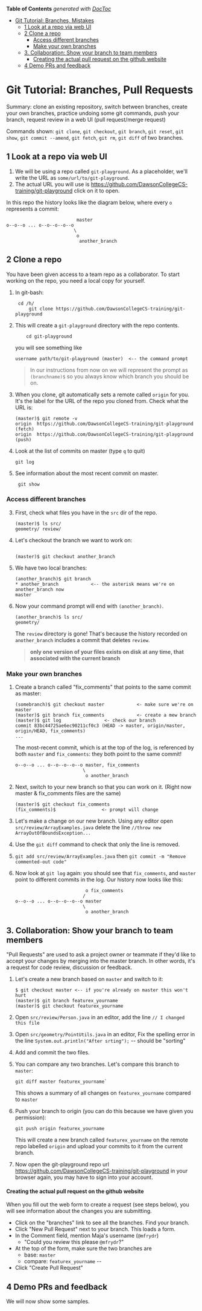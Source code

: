<!-- START doctoc generated TOC please keep comment here to allow auto update -->
<!-- DON'T EDIT THIS SECTION, INSTEAD RE-RUN doctoc TO UPDATE -->
**Table of Contents**  *generated with [DocToc](https://github.com/thlorenz/doctoc)*

- [Git Tutorial: Branches, Mistakes](#git-tutorial-branches-mistakes)
  - [1 Look at a repo via web UI](#1-look-at-a-repo-via-web-ui)
  - [2 Clone a repo](#2-clone-a-repo)
    - [Access different branches](#access-different-branches)
    - [Make your own branches](#make-your-own-branches)
  - [3. Collaboration: Show your branch to team members](#3-collaboration-show-your-branch-to-team-members)
      - [Creating the actual pull request on the github website](#creating-the-actual-pull-request-on-the-github-website)
  - [4 Demo PRs and feedback](#4-demo-prs-and-feedback)

<!-- END doctoc generated TOC please keep comment here to allow auto update -->

# Git Tutorial: Branches, Pull Requests

Summary: clone an existing repository, switch between branches, create your
own branches, practice undoing some git commands, push your branch, request review in a
web UI (pull request/merge request)

Commands shown: `git clone`, `git checkout`, `git branch`, `git reset`, `git show`, `git commit --amend`, `git fetch`, `git rm`, `git diff` of two branches.


## 1 Look at a repo via web UI

1.  We will be using a repo  called
    `git-playground`. As a placeholder, we'll write the URL
    as `some/url/to/git-playground`.  
2.  The actual URL you will use is https://github.com/DawsonCollegeCS-training/git-playground
	click on it to open.

In this repo the history looks like the diagram below, where every `o` represents a commit:

```
                          master
o--o--o ... o--o--o--o--o
                         \
                          o
                           another_branch
```


## 2 Clone a repo

You have been given access to a team repo as a collaborator.
To start working on the repo, you need a local copy for yourself.

1. In git-bash:

   ```{.bash}
	cd /h/
        git clone https://github.com/DawsonCollegeCS-training/git-playground
   ```

2.  This will create a `git-playground` directory with the
    repo contents.

    ```{.bash}
	    cd git-playground
    ```
    you will see something like

    ``` {.bash}
    username path/to/git-playground (master)  <-- the command prompt
    ```
    > In our instructions from now on we will represent the prompt
    > as `(branchname)$` so you always know which branch you should be on.

3.  When you clone, git automatically sets a remote called
    `origin` for you. It's the label for the URL of the
    repo you cloned from. Check what the URL is:

    ```
    (master)$ git remote -v
    origin	https://github.com/DawsonCollegeCS-training/git-playground (fetch)
    origin	https://github.com/DawsonCollegeCS-training/git-playground (push)
    ```

4.  Look at the list of commits on master (type `q` to quit)

    ``` {.bash}
    git log
    ```
5.  See information about the most
    recent commit on master.

    ``` {.bash}
     git show
    ```

### Access different branches

3.  First, check what files you have in the `src` dir of the repo.

    ```
    (master)$ ls src/
    geometry/ review/
    ```

1.  Let's checkout the branch we want to work on:

    ``` {.bash}

    (master)$ git checkout another_branch

    ```

2.  We have two local branches:

    ```{.bash}
    (another_branch)$ git branch
    * another_branch   			<-- the asterisk means we're on another_branch now
    master           
    ```

3.  Now your command prompt will end with `(another_branch)`.

    ```
    (another_branch)$ ls src/
    geometry/
    ```
    The `review` directory is gone! That's because the history recorded on `another_branch`
    includes a commit that deletes `review`.

     > __only one version of your files exists on disk at any time, that associated with the current branch__

### Make your own branches

1.  Create a branch called "fix_comments" that points to the same commit
    as master:

    ```{.bash}
    (somebranch)$ git checkout master            <- make sure we're on master
    (master)$ git branch fix_comments            <- create a mew branch
    (master)$ git log 				 <- check our branch
    commit 83bc44725ae6ec90211cf0c3 (HEAD -> master, origin/master, origin/HEAD, fix_comments)
    ...
    ```
    The most-recent commit, which is at the top of the log, is referenced
    by both `master` and `fix_comments`: they both point to the same commit!

    ```
    o--o--o ... o--o--o--o--o master, fix_comments
                             \
                              o another_branch

    ```

2.  Next, switch to your new branch so that you can work on it.  (Right now master & fix_comments files are the same)

    ```
    (master)$ git checkout fix_comments
    (fix_comments)$  				<- prompt will change

    ```

3.  Let's make a change on our new branch. Using any editor open `src/review/ArrayExamples.java` delete the line `//throw new ArrayOutOfBoundsException...`


4.  Use the `git diff` command to check that only the line is removed.

5.  `git add src/review/ArrayExamples.java` then
    `git commit -m "Remove commented-out code"`

6.   Now look at `git log` again: you should see that `fix_comments`,
     and `master` point to different
     commits in the log. Our history now looks like this:


     ```
                               o fix_comments
                              /
     o--o--o ... o--o--o--o--o master
                              \
                               o another_branch
     ```

## 3. Collaboration: Show your branch to team members

"Pull Requests" are used to ask a project owner or
teammate if they'd like to accept your changes by merging into the
master branch. In other words, it's a request for code review, discussion or feedback.

1. Let's create a new branch based on `master` and switch to it:

   ``` {.bash}
   $ git checkout master <-- if you're already on master this won't hurt
   (master)$ git branch featurex_yourname
   (master)$ git checkout featurex_yourname
   ```

2. Open `src/review/Person.java` in an editor, add the line `// I changed this file`

3. Open `src/geometry/PointUtils.java` in an editor, Fix the spelling error in the line `System.out.println("After srting");` -- should be "sorting"

4. Add and commit the two files.

5.  You can compare any two branches. Let's compare this branch to `master`:

    ```{.bash}
	git diff master featurex_yourname`
     ```

    This shows a summary of all changes on `featurex_yourname` compared
    to `master`

6.  Push your branch to origin (you can do this because we have given you permission):

     ```
     git push origin featurex_yourname
     ```

    This will create a new branch called `featurex_yourname` on the remote
    repo labelled `origin` and upload your commits to it from the current branch.

10.  Now open the git-playground repo url https://github.com/DawsonCollegeCS-training/git-playground
      in your browser again, you may have to sign into your account.

#### Creating the actual pull request on the github website  

When you fill out the web form to create a request (see steps below), you will see
information about the changes you are submitting.

*   Click on the "branches" link to see all the branches. Find your branch.
*   Click "New Pull Request" next to your branch. This loads a form.
*   In the Comment field, mention Maja's username (`@mfrydr`)
    * "Could you review this please `@mfrydr`?"
*   At the top of the form, make sure the two branches are
    * base: `master`
    * compare: `featurex_yourname` --    
*   Click "Create Pull Request"

## 4 Demo PRs and feedback

We will now show some samples.
